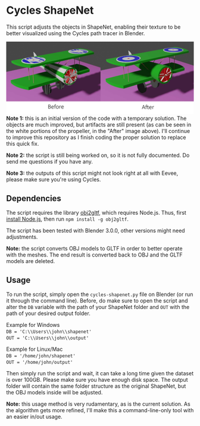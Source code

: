 # Cycles ShapeNet
This script adjusts the objects in ShapeNet, enabling their texture to be better visualized using the Cycles path tracer in Blender. 

![Example](https://github.com/lvrma/cycles-shapenet/blob/main/example.jpg)
**Note 1:** this is an initial version of the code with a temporary solution. The objects are much improved, but artifacts are still present (as can be seen in the white portions of the propeller, in the "After" image above). I'll continue to improve this repository as I finish coding the proper solution to replace this quick fix.

**Note 2:** the script is still being worked on, so it is not fully documented. Do send me questions if you have any.

**Note 3:** the outputs of this script might not look right at all with Eevee, please make sure you're using Cycles.

## Dependencies
The script requires the library [obj2gltf](https://github.com/CesiumGS/obj2gltf), which requires Node.js.
Thus, first [install Node.js](https://nodejs.org/en/), then run `npm install -g obj2gltf`.

The script has been tested with Blender 3.0.0, other versions might need adjustments.

**Note:** the script converts OBJ models to GLTF in order to better operate with the meshes. The end result is converted back to OBJ and the GLTF models are deleted.

## Usage
To run the script, simply open the `cycles-shapenet.py` file on Blender (or run it through the command line). Before, do make sure to open the script and alter the `DB` variable with the path of your ShapeNet folder and `OUT` with the path of your desired output folder.

Example for Windows \
`DB = 'C:\\Users\\john\\shapenet'`\
`OUT = 'C:\\Users\\john\\output'` 

Example for Linux/Mac \
`DB = '/home/john/shapenet'`\
`OUT = '/home/john/output'`

Then simply run the script and wait, it can take a long time given the dataset is over 100GB. Please make sure you have enough disk space. The output folder will contain the same folder structure as the original ShapeNet, but the OBJ models inside will be adjusted.

**Note:** this usage method is very rudamentary, as is the current solution. As the algorithm gets more refined, I'll make this a command-line-only tool with an easier in/out usage.
